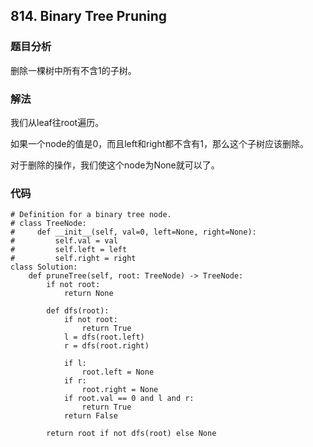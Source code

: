 ## 814. Binary Tree Pruning

### 题目分析
删除一棵树中所有不含1的子树。

### 解法
我们从leaf往root遍历。

如果一个node的值是0，而且left和right都不含有1，那么这个子树应该删除。

对于删除的操作，我们使这个node为None就可以了。

### 代码
```
# Definition for a binary tree node.
# class TreeNode:
#     def __init__(self, val=0, left=None, right=None):
#         self.val = val
#         self.left = left
#         self.right = right
class Solution:
    def pruneTree(self, root: TreeNode) -> TreeNode:
        if not root:
            return None
        
        def dfs(root):
            if not root:
                return True
            l = dfs(root.left)
            r = dfs(root.right)
            
            if l:
                root.left = None
            if r:
                root.right = None
            if root.val == 0 and l and r:
                return True
            return False

        return root if not dfs(root) else None
        
```
